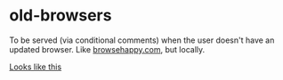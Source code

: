 # old-browsers
To be served (via conditional comments) when the user doesn't have an updated browser. Like [browsehappy.com](http://browsehappy.com), but locally.

[Looks like this](http://codepen.io/dbox/pen/gaoraM)
